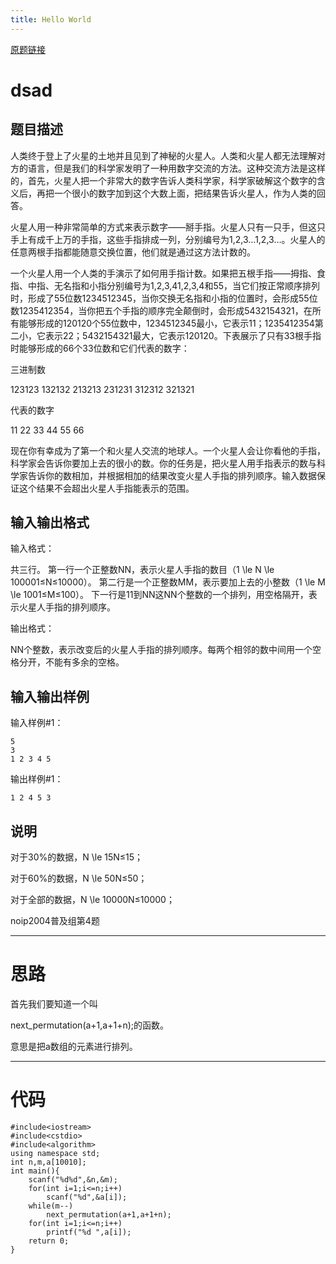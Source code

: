 ```yaml
---
title: Hello World
---
```

[原题链接](https://www.luogu.org/problemnew/show/P1088)

# dsad

## 题目描述

人类终于登上了火星的土地并且见到了神秘的火星人。人类和火星人都无法理解对方的语言，但是我们的科学家发明了一种用数字交流的方法。这种交流方法是这样的，首先，火星人把一个非常大的数字告诉人类科学家，科学家破解这个数字的含义后，再把一个很小的数字加到这个大数上面，把结果告诉火星人，作为人类的回答。

火星人用一种非常简单的方式来表示数字――掰手指。火星人只有一只手，但这只手上有成千上万的手指，这些手指排成一列，分别编号为1,2,3…1,2,3…。火星人的任意两根手指都能随意交换位置，他们就是通过这方法计数的。

一个火星人用一个人类的手演示了如何用手指计数。如果把五根手指――拇指、食指、中指、无名指和小指分别编号为1,2,3,41,2,3,4和55，当它们按正常顺序排列时，形成了55位数1234512345，当你交换无名指和小指的位置时，会形成55位数1235412354，当你把五个手指的顺序完全颠倒时，会形成5432154321，在所有能够形成的120120个55位数中，1234512345最小，它表示11；1235412354第二小，它表示22；5432154321最大，它表示120120。下表展示了只有33根手指时能够形成的66个33位数和它们代表的数字：

三进制数

123123
132132
213213
231231
312312 321321

代表的数字

11
22
33
44
55
66

现在你有幸成为了第一个和火星人交流的地球人。一个火星人会让你看他的手指，科学家会告诉你要加上去的很小的数。你的任务是，把火星人用手指表示的数与科学家告诉你的数相加，并根据相加的结果改变火星人手指的排列顺序。输入数据保证这个结果不会超出火星人手指能表示的范围。

## 输入输出格式

输入格式：

 

共三行。
第一行一个正整数NN，表示火星人手指的数目（1 \le N \le 100001≤N≤10000）。
第二行是一个正整数MM，表示要加上去的小整数（1 \le M \le 1001≤M≤100）。
下一行是11到NN这NN个整数的一个排列，用空格隔开，表示火星人手指的排列顺序。

 

输出格式：

 

NN个整数，表示改变后的火星人手指的排列顺序。每两个相邻的数中间用一个空格分开，不能有多余的空格。

 

## 输入输出样例

输入样例#1：

```
5
3
1 2 3 4 5
```

输出样例#1：

```
1 2 4 5 3
```

## 说明

对于30%的数据，N \le 15N≤15；

对于60%的数据，N \le 50N≤50；

对于全部的数据，N \le 10000N≤10000；

noip2004普及组第4题

 

------

 

 

# 思路

首先我们要知道一个叫


next_permutation(a+1,a+1+n);的函数。

意思是把a数组的元素进行排列。

 

------

 

# 代码

```
#include<iostream>
#include<cstdio>
#include<algorithm>
using namespace std;
int n,m,a[10010];
int main(){
    scanf("%d%d",&n,&m);
    for(int i=1;i<=n;i++)
        scanf("%d",&a[i]);
    while(m--)
        next_permutation(a+1,a+1+n);
    for(int i=1;i<=n;i++)
        printf("%d ",a[i]);
    return 0;
}
```

 
